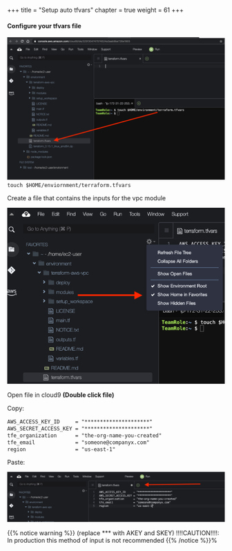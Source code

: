 +++
title = "Setup auto tfvars"
chapter = true
weight = 61
+++

#### Configure your tfvars file
![tfvars-1](images/tfvars1.png)
`touch $HOME/enviornment/terraform.tfvars`

Create a file that contains the inputs for the vpc module

![tfvars-2](images/tfvars2.png)

Open file in cloud9 __(Double click file)__  


Copy:
```
AWS_ACCESS_KEY_ID     = "*********************"
AWS_SECRET_ACCESS_KEY = "*********************"
tfe_organization      = "the-org-name-you-created"
tfe_email             = "someone@companyx.com"
region                = "us-east-1"
```

Paste:

![tfvars-3](images/tfvars3.png)

{{% notice warning %}}
(replace *** with AKEY and SKEY) !!!!CAUTION!!!!: In production this method of input is not recommended
{{% /notice %}}% 


